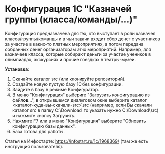 # Конфигурация 1С "Казначей группы (класса/команды/...)"

Конфигурация предназначена для тех, кто выступает в роли казначея класса/группы/команды и в чьи задачи входит сбор денег с участников за участие в каких-то платных мероприятиях, а потом передача собранных денег организаторам этих мероприятий.
Например, для казначеев класса, которые собирают деньги за участие учеников в олимпиадах, экскурсиях и прочие поездках в театры-музеи.

**Установка**:
1. Скачайте каталог src (или клонируйте репозиторий).
2. Создайте новую пустую базу 1С без конфигурации.
3. Зайдите в базу в режиме Конфигуратор.
4. В меню "Конфигурация" выберите "Загрузить конфигурацию из файл**ов**...", в открывшемся диалоговом окне выберите каталог <каталог-куда-вы-скачали-src>\src (например, если Вы скачали каталог src в папку C:\Download, то указать нужно C:\Download\src) и нажмите кнопку Загрузить.
5. Нажмите F7 или в меню "Конфигурация" выберите "Обновить конфигурацию базы данных".
6. База готова для работы.

Статья на Инфостарте: https://infostart.ru/1c/1968369/ (там же есть инструкция пользователя).
